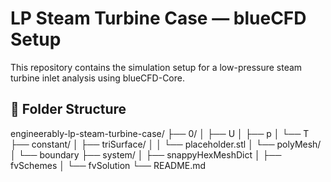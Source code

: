# LP Steam Turbine Case — blueCFD Setup #

This repository contains the simulation setup for a low-pressure steam turbine inlet analysis using blueCFD-Core.

## 📁 Folder Structure ##

engineerably-lp-steam-turbine-case/
├── 0/
│   ├── U
│   ├── p
│   └── T
├── constant/
│   ├── triSurface/
│   │   └── placeholder.stl
│   └── polyMesh/
│       └── boundary
├── system/
│   ├── snappyHexMeshDict
│   ├── fvSchemes
│   └── fvSolution
└── README.md
